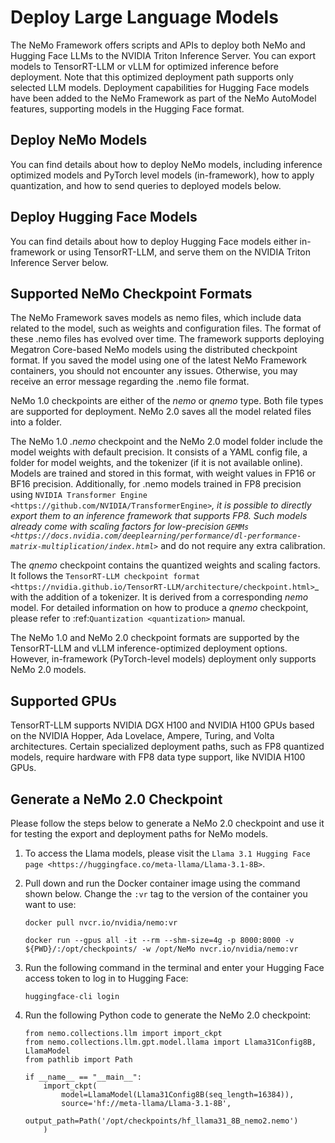 # Deploy Large Language Models

The NeMo Framework offers scripts and APIs to deploy both NeMo and Hugging Face LLMs to the NVIDIA Triton Inference Server. You can export models to TensorRT-LLM or vLLM for optimized inference before deployment. Note that this optimized deployment path supports only selected LLM models. Deployment capabilities for Hugging Face models have been added to the NeMo Framework as part of the NeMo AutoModel features, supporting models in the Hugging Face format.

## Deploy NeMo Models
You can find details about how to deploy NeMo models, including inference optimized models and PyTorch level models (in-framework), how to apply quantization, and how to send queries to deployed models below.


## Deploy Hugging Face Models
You can find details about how to deploy Hugging Face models either in-framework or using TensorRT-LLM, and serve them on the NVIDIA Triton Inference Server below.


## Supported NeMo Checkpoint Formats
The NeMo Framework saves models as nemo files, which include data related to the model, such as weights and configuration files. The format of these .nemo files has evolved over time. The framework supports deploying Megatron Core-based NeMo models using the distributed checkpoint format. If you saved the model using one of the latest NeMo Framework containers, you should not encounter any issues. Otherwise, you may receive an error message regarding the .nemo file format.

NeMo 1.0 checkpoints are either of the *nemo* or *qnemo* type. Both file types are supported for deployment. NeMo 2.0 saves all the model related files into a folder.

The NeMo 1.0 *.nemo* checkpoint and the NeMo 2.0 model folder include the model weights with default precision. It consists of a YAML config file, a folder for model weights, and the tokenizer (if it is not available online). Models are trained and stored in this format, with weight values in FP16 or BF16 precision. Additionally, for .nemo models trained in FP8 precision using `NVIDIA Transformer Engine <https://github.com/NVIDIA/TransformerEngine>`_, it is possible to directly export them to an inference framework that supports FP8. Such models already come with scaling factors for low-precision `GEMMs <https://docs.nvidia.com/deeplearning/performance/dl-performance-matrix-multiplication/index.html>`_ and do not require any extra calibration.

The *qnemo* checkpoint contains the quantized weights and scaling factors. It follows the `TensorRT-LLM checkpoint format <https://nvidia.github.io/TensorRT-LLM/architecture/checkpoint.html>`_ with the addition of a tokenizer. It is derived from a corresponding *nemo* model. For detailed information on how to produce a *qnemo* checkpoint, please refer to :ref:`Quantization <quantization>` manual.

The NeMo 1.0 and NeMo 2.0 checkpoint formats are supported by the TensorRT-LLM and vLLM inference-optimized deployment options. However, in-framework (PyTorch-level models) deployment only supports NeMo 2.0 models.


## Supported GPUs
TensorRT-LLM supports NVIDIA DGX H100 and NVIDIA H100 GPUs based on the NVIDIA Hopper, Ada Lovelace, Ampere, Turing, and Volta architectures. Certain specialized deployment paths, such as FP8 quantized models, require hardware with FP8 data type support, like NVIDIA H100 GPUs.


## Generate a NeMo 2.0 Checkpoint
Please follow the steps below to generate a NeMo 2.0 checkpoint and use it for testing the export and deployment paths for NeMo models.

1. To access the Llama models, please visit the `Llama 3.1 Hugging Face page <https://huggingface.co/meta-llama/Llama-3.1-8B>`.

2. Pull down and run the Docker container image using the command shown below. Change the ``:vr`` tag to the version of the container you want to use:

   ```shell
   docker pull nvcr.io/nvidia/nemo:vr

   docker run --gpus all -it --rm --shm-size=4g -p 8000:8000 -v ${PWD}/:/opt/checkpoints/ -w /opt/NeMo nvcr.io/nvidia/nemo:vr
   ```
   
3. Run the following command in the terminal and enter your Hugging Face access token to log in to Hugging Face:

   ```shell
   huggingface-cli login
   ```
   
4. Run the following Python code to generate the NeMo 2.0 checkpoint:

   ```{python}
   from nemo.collections.llm import import_ckpt
   from nemo.collections.llm.gpt.model.llama import Llama31Config8B, LlamaModel
   from pathlib import Path

   if __name__ == "__main__":
       import_ckpt(
           model=LlamaModel(Llama31Config8B(seq_length=16384)),
           source='hf://meta-llama/Llama-3.1-8B',
           output_path=Path('/opt/checkpoints/hf_llama31_8B_nemo2.nemo')
       )
   ```

